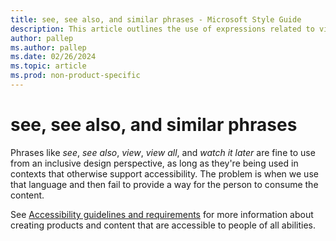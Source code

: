 ```yaml
---
title: see, see also, and similar phrases - Microsoft Style Guide
description: This article outlines the use of expressions related to vision per Microsoft style guidelines.
author: pallep
ms.author: pallep
ms.date: 02/26/2024
ms.topic: article
ms.prod: non-product-specific
---
```


# see, see also, and similar phrases

Phrases like *see*, *see also*, *view*, *view all*, and *watch it later* are fine to use from an inclusive design perspective, as long as they're being used in contexts that otherwise support accessibility. The problem is when we use that language and then fail to provide a way for the person to consume the content.

See [Accessibility guidelines and requirements](https://learn.microsoft.com/en-us/style-guide/accessibility/accessibility-guidelines-requirements) for more information about creating products and content that are accessible to people of all abilities.
